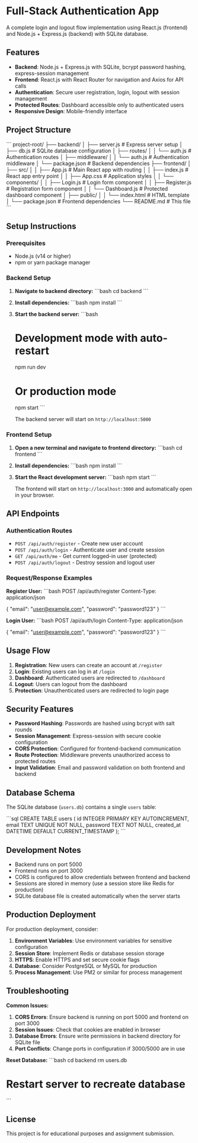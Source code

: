 # Full-Stack Authentication App

A complete login and logout flow implementation using React.js (frontend) and Node.js + Express.js (backend) with SQLite database.

## Features

- **Backend**: Node.js + Express.js with SQLite, bcrypt password hashing, express-session management
- **Frontend**: React.js with React Router for navigation and Axios for API calls
- **Authentication**: Secure user registration, login, logout with session management
- **Protected Routes**: Dashboard accessible only to authenticated users
- **Responsive Design**: Mobile-friendly interface

## Project Structure

\`\`\`
project-root/
├── backend/
│   ├── server.js              # Express server setup
│   ├── db.js                  # SQLite database configuration
│   ├── routes/
│   │   └── auth.js            # Authentication routes
│   ├── middleware/
│   │   └── auth.js            # Authentication middleware
│   └── package.json           # Backend dependencies
├── frontend/
│   ├── src/
│   │   ├── App.js             # Main React app with routing
│   │   ├── index.js           # React app entry point
│   │   ├── App.css            # Application styles
│   │   └── components/
│   │       ├── Login.js       # Login form component
│   │       ├── Register.js    # Registration form component
│   │       └── Dashboard.js   # Protected dashboard component
│   ├── public/
│   │   └── index.html         # HTML template
│   └── package.json           # Frontend dependencies
└── README.md                  # This file
\`\`\`

## Setup Instructions

### Prerequisites

- Node.js (v14 or higher)
- npm or yarn package manager

### Backend Setup

1. **Navigate to backend directory:**
   \`\`\`bash
   cd backend
   \`\`\`

2. **Install dependencies:**
   \`\`\`bash
   npm install
   \`\`\`

3. **Start the backend server:**
   \`\`\`bash
   # Development mode with auto-restart
   npm run dev
   
   # Or production mode
   npm start
   \`\`\`

   The backend server will start on `http://localhost:5000`

### Frontend Setup

1. **Open a new terminal and navigate to frontend directory:**
   \`\`\`bash
   cd frontend
   \`\`\`

2. **Install dependencies:**
   \`\`\`bash
   npm install
   \`\`\`

3. **Start the React development server:**
   \`\`\`bash
   npm start
   \`\`\`

   The frontend will start on `http://localhost:3000` and automatically open in your browser.

## API Endpoints

### Authentication Routes

- `POST /api/auth/register` - Create new user account
- `POST /api/auth/login` - Authenticate user and create session
- `GET /api/auth/me` - Get current logged-in user (protected)
- `POST /api/auth/logout` - Destroy session and logout user

### Request/Response Examples

**Register User:**
\`\`\`bash
POST /api/auth/register
Content-Type: application/json

{
  "email": "user@example.com",
  "password": "password123"
}
\`\`\`

**Login User:**
\`\`\`bash
POST /api/auth/login
Content-Type: application/json

{
  "email": "user@example.com",
  "password": "password123"
}
\`\`\`

## Usage Flow

1. **Registration**: New users can create an account at `/register`
2. **Login**: Existing users can log in at `/login`
3. **Dashboard**: Authenticated users are redirected to `/dashboard`
4. **Logout**: Users can logout from the dashboard
5. **Protection**: Unauthenticated users are redirected to login page

## Security Features

- **Password Hashing**: Passwords are hashed using bcrypt with salt rounds
- **Session Management**: Express-session with secure cookie configuration
- **CORS Protection**: Configured for frontend-backend communication
- **Route Protection**: Middleware prevents unauthorized access to protected routes
- **Input Validation**: Email and password validation on both frontend and backend

## Database Schema

The SQLite database (`users.db`) contains a single `users` table:

\`\`\`sql
CREATE TABLE users (
  id INTEGER PRIMARY KEY AUTOINCREMENT,
  email TEXT UNIQUE NOT NULL,
  password TEXT NOT NULL,
  created_at DATETIME DEFAULT CURRENT_TIMESTAMP
);
\`\`\`

## Development Notes

- Backend runs on port 5000
- Frontend runs on port 3000
- CORS is configured to allow credentials between frontend and backend
- Sessions are stored in memory (use a session store like Redis for production)
- SQLite database file is created automatically when the server starts

## Production Deployment

For production deployment, consider:

1. **Environment Variables**: Use environment variables for sensitive configuration
2. **Session Store**: Implement Redis or database session storage
3. **HTTPS**: Enable HTTPS and set secure cookie flags
4. **Database**: Consider PostgreSQL or MySQL for production
5. **Process Management**: Use PM2 or similar for process management

## Troubleshooting

**Common Issues:**

1. **CORS Errors**: Ensure backend is running on port 5000 and frontend on port 3000
2. **Session Issues**: Check that cookies are enabled in browser
3. **Database Errors**: Ensure write permissions in backend directory for SQLite file
4. **Port Conflicts**: Change ports in configuration if 3000/5000 are in use

**Reset Database:**
\`\`\`bash
cd backend
rm users.db
# Restart server to recreate database
\`\`\`

## License

This project is for educational purposes and assignment submission.
